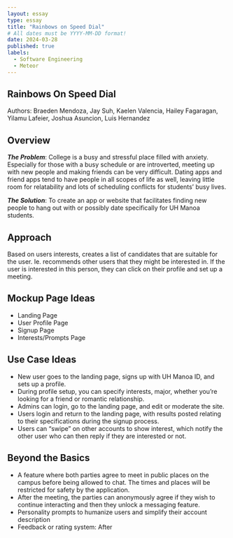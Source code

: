 ```yaml
---
layout: essay
type: essay
title: "Rainbows on Speed Dial"
# All dates must be YYYY-MM-DD format!
date: 2024-03-28
published: true
labels:
  - Software Engineering
  - Meteor
---
```


## Rainbows On Speed Dial
Authors: Braeden Mendoza, Jay Suh, Kaelen Valencia, Hailey Fagaragan, Yilamu Lafeier, Joshua Asuncion, Luis Hernandez

## Overview
***The Problem***: College is a busy and stressful place filled with anxiety. Especially for those with a busy schedule or are introverted, meeting up with new people and making friends can be very difficult. Dating apps and friend apps tend to have people in all scopes of life as well, leaving little room for relatability and lots of scheduling conflicts for students’ busy lives.

***The Solution***: To create an app or website that facilitates finding new people to hang out with or possibly date specifically for UH Manoa students.

## Approach
Based on users interests, creates a list of candidates that are suitable for the user. Ie. recommends other users that they might be interested in. If the user is interested in this person, they can click on their profile and set up a meeting.

## Mockup Page Ideas
<ul>
  <li>Landing Page</>
  <li>User Profile Page</>
  <li>Signup Page</>
  <li>Interests/Prompts Page</>
</ul>

## Use Case Ideas
<ul>
  <li>New user goes to the landing page, signs up with UH Manoa ID, and sets up a profile.</>
  <li>During profile setup, you can specify interests, major, whether you’re looking for a friend or romantic relationship.</>
  <li>Admins can login, go to the landing page, and edit or moderate the site.</>
  <li>Users login and return to the landing page, with results posted relating to their specifications during the signup process.</>
  <li>Users can “swipe” on other accounts to show interest, which notify the other user who can then reply if they are interested or not.</li>
</ul>

## Beyond the Basics
<ul>
  <li>A feature where both parties agree to meet in public places on the campus before being allowed to chat. The times and places will be restricted for safety by the application.</>
  <li>After the meeting, the parties can anonymously agree if they wish to continue interacting and then they unlock a messaging feature.</>
  <li>Personality prompts to humanize users and simplify their account description</>
  <li>Feedback or rating system: After</>
</ul>
